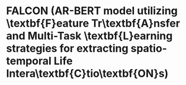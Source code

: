 # FALCON (AR-BERT model utilizing \textbf{F}eature Tr\textbf{A}nsfer and Multi-Task \textbf{L}earning strategies for extracting spatio-temporal Life Intera\textbf{C}tio\textbf{ON}s)

